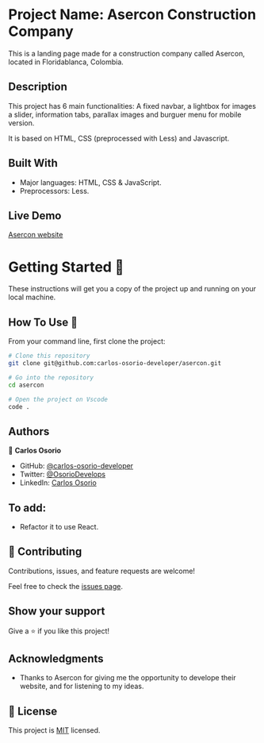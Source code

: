 # Project Name: Asercon Construction Company

This is a landing page made for a construction company called Asercon, located in Floridablanca, Colombia.

## Description

This project has 6 main functionalities: A fixed navbar, a lightbox for images a slider, information tabs, parallax images and burguer menu for mobile version.

It is based on HTML, CSS (preprocessed with Less) and Javascript.

## Built With

- Major languages: HTML, CSS & JavaScript.
- Preprocessors: Less.

## Live Demo

[Asercon website](https://asercon.surge.sh/)

# Getting Started 🚀

These instructions will get you a copy of the project up and running on your local machine.

## How To Use 🔧

From your command line, first clone the project:

```bash
# Clone this repository
git clone git@github.com:carlos-osorio-developer/asercon.git

# Go into the repository
cd asercon

# Open the project on Vscode
code .

```

## Authors

👤 **Carlos Osorio**

- GitHub: [@carlos-osorio-developer](https://github.com/carlos-osorio-developer)
- Twitter: [@OsorioDevelops](hhttps://twitter.com/@OsorioDevelops)
- LinkedIn: [Carlos Osorio](https://www.linkedin.com/in/carlos-osorio-developer/)

## To add:

- Refactor it to use React.

## 🤝 Contributing

Contributions, issues, and feature requests are welcome!

Feel free to check the [issues page](./issues/).

## Show your support

Give a ⭐️ if you like this project!

## Acknowledgments

- Thanks to Asercon for giving me the opportunity to develope their website, and for listening to my ideas.

## 📝 License

This project is [MIT](lic.url) licensed.
